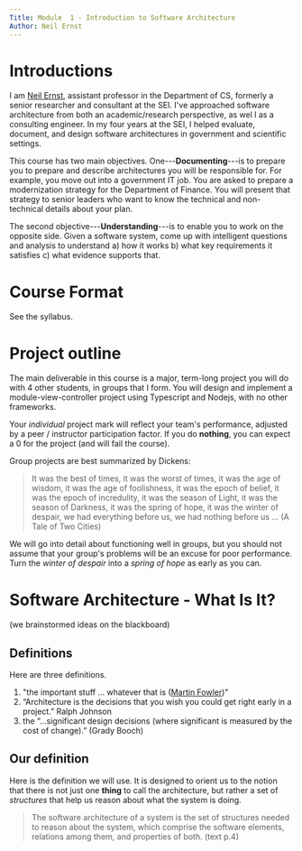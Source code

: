 ```yaml
---
Title: Module  1 - Introduction to Software Architecture
Author: Neil Ernst
---
```


# Introductions
I am [Neil Ernst](http://neilernst.net), assistant professor in the Department of CS, formerly a senior researcher and consultant at the SEI. I've approached software architecture from both an academic/research perspective, as wel l as a consulting engineer. In my four years at the SEI, I helped evaluate, document, and design software architectures in government and scientific settings.

<!-- show Github and Slack channels -->

This course has two main objectives. One---**Documenting**---is to prepare you to prepare and describe architectures you will be responsible for. For example, you move out into a government IT job. You are asked to prepare a modernization strategy for the Department of Finance. You will present that strategy to senior leaders who want to know the technical and non-technical details about your plan.

The second objective---**Understanding**---is to enable you to work on the opposite side. Given a software system, come up with intelligent questions and analysis to understand a) how it works b) what key requirements it satisfies c) what evidence supports that.

# Course Format
See the syllabus.

# Project outline
The main deliverable in this course is a major, term-long project you will do with 4 other students, in groups that I form. You will design and implement a module-view-controller project using Typescript and Nodejs, with no other frameworks.

Your *individual* project mark will reflect your team's performance, adjusted by a peer / instructor participation factor. If you do **nothing**, you can expect a 0 for the project (and will fail the course).

Group projects are best summarized by Dickens:

> It was the best of times, it was the worst of times, it was the age of wisdom, it was the age of foolishness, it was the epoch of belief, it was the epoch of incredulity, it was the season of Light, it was the season of Darkness, it was the spring of hope, it was the winter of despair, we had everything before us, we had nothing before us ... (A Tale of Two Cities)

We will go into detail about functioning well in groups, but you should not assume that your group's problems will be an excuse for poor performance. Turn the *winter of despair* into a *spring of hope* as early as you can.

<!-- intros and background of students -->

# Software Architecture - What Is It?

(we brainstormed ideas on the blackboard)

## Definitions

Here are three definitions. 

1. "the important stuff ... whatever that is ([Martin Fowler](http://files.catwell.info/misc/mirror/2003-martin-fowler-who-needs-an-architect.pdf))" 
2. “Architecture is the decisions that you wish you could get right early in a project.” Ralph Johnson
3. the “...significant design decisions (where significant is measured by the cost of change).” (Grady Booch)

<!--  (we discussed each definition)  -->

## Our definition
Here is the definition we will use. It is designed to orient us to the notion that there is not just one **thing** to call the architecture, but rather a set of *structures* that help us reason about what the system is doing.

> The software architecture of a system is the set of structures needed to reason about the system, which comprise the software elements, relations among them, and properties of both. (text p.4)

<!-- first lecture here -->


